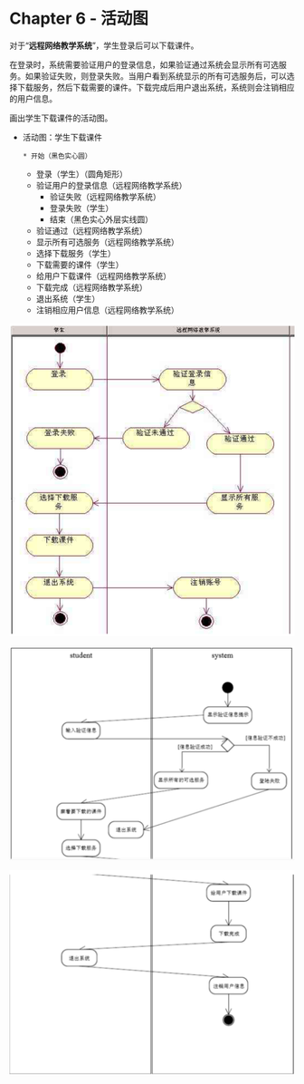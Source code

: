 # Chapter 6 - 活动图

对于“**远程网络教学系统**”，学生登录后可以下载课件。

在登录时，系统需要验证用户的登录信息，如果验证通过系统会显示所有可选服务。如果验证失败，则登录失败。当用户看到系统显示的所有可选服务后，可以选择下载服务，然后下载需要的课件。下载完成后用户退出系统，系统则会注销相应的用户信息。

画出学生下载课件的活动图。

* 活动图：学生下载课件

	  * 开始（黑色实心圆）
  	* 登录（学生）（圆角矩形）
    * 验证用户的登录信息（远程网络教学系统）
        * 验证失败（远程网络教学系统）
      	* 登录失败（学生）
        * 结束（黑色实心外层实线圆）
    * 验证通过（远程网络教学系统）
    * 显示所有可选服务（远程网络教学系统）
    * 选择下载服务（学生）
  	* 下载需要的课件（学生）
    * 给用户下载课件（远程网络教学系统）
  	* 下载完成（远程网络教学系统）
    * 退出系统（学生）
  	* 注销相应用户信息（远程网络教学系统）


![image-20230614143654711](./assets/image-20230614143654711.png)

![image-20230614143907507](./assets/image-20230614143907507.png)

![image-20230614143920217](./assets/image-20230614143920217.png)
